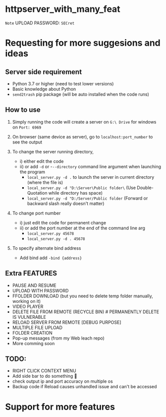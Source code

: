 # httpserver_with_many_feat

` Note ` UPLOAD PASSWORD: `SECret`
# Requesting for more suggesions and ideas

Server side requirement
----------------------------------------------------------------
* Python 3.7 or higher (need to test lower versions)
* Basic knowledge about Python
* `send2trash` pip package (will be auto installed when the code runs)

How to use
----------------------------------------------------------------
1. Simply running the code will create a server on `G:\ Drive` for windows on `Port: 6969`
1. On browser (same device as server), go to `localhost:port_number` to see the output
1. To change the server running directory, 
   - i) either edit the code  
   - ii) or add `-d` or -`--directory` command line argument when launching the program
        - `local_server.py -d .` to launch the server in current directory (where the file is)
        - `local_server.py -d "D:\Server\Public folder\`  (Use Double-Quotation while directory has space)
        - `local_server.py -d "D:/Server/Public folder` (Forward or backward slash really doesn't matter)
 1. To change port number
    - i) just edit the code for permanent change  
    - ii) or add the port number at the end of the command line arg  
       -  `local_server.py 45678`
       -  `local_server.py -d . 45678`

1. To specify alternate bind address
    - Add bind add `-bind {address}`


 Extra FEATURES 
----------------------------------------------------------------
* PAUSE AND RESUME
* UPLOAD WITH PASSWORD
* FFOLDER DOWNLOAD (but you need to delete temp folder manually, working on it)
* VIDEO PLAYER
* DELETE FILE FROM REMOTE (RECYCLE BIN) # PERMANENTLY DELETE IS VULNERABLE
* RELOAD SERVER FROM REMOTE [DEBUG PURPOSE]
* MULTIPLE FILE UPLOAD
* FOLDER CREATION
* Pop-up messages (from my Web leach repo)
* More comming soon

 TODO:
--------------------------------------------------------------

* RIGHT CLICK CONTEXT MENU
* Add side bar to do something 🤔
* check output ip and port accuracy on multiple os  
* Backup code if Reload causes unhandled issue and can't be accessed


# Support for more features
